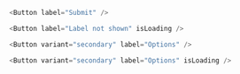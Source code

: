 ```js
<Button label="Submit" />
```

```js
<Button label="Label not shown" isLoading />
```

```js
<Button variant="secondary" label="Options" />
```

```js
<Button variant="secondary" label="Options" isLoading />
```
